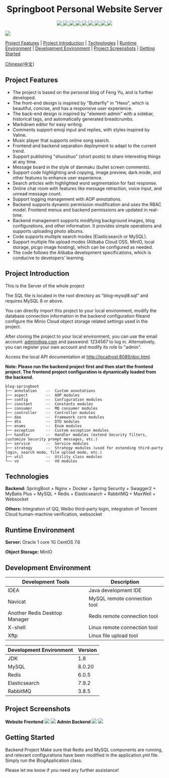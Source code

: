 # <center>Springboot Personal Website Server

<p align="center">
   <a target="_blank" href="#">
      <img src="https://img.shields.io/hexpm/l/plug.svg"/>
      <img src="https://img.shields.io/badge/JDK-1.8+-green.svg"/>
      <img src="https://img.shields.io/badge/springboot-2.4.2.RELEASE-green"/>
      <img src="https://img.shields.io/badge/vue-2.5.17-green"/>
      <img src="https://img.shields.io/badge/mysql-8.0.20-green"/>
      <img src="https://img.shields.io/badge/mybatis--plus-3.4.0-green"/>
      <img src="https://img.shields.io/badge/redis-6.0.5-green"/>
      <img src="https://img.shields.io/badge/elasticsearch-7.9.2-green"/>
      <img src="https://img.shields.io/badge/rabbitmq-3.8.5-green"/>
   </a>
</p>

![](https://cdn.jsdelivr.net/gh/Wayne-HJ/pictures@main/img/20230518210626.png)

[Project Features](#project-features) | [Project Introduction](#project-introduction) | [Technologies](#technologies) | [Runtime Environment](#runtime-environment) | [Development Environment](#development-environment) | [Project Screenshots](#project-screenshots) | [Getting Started](#getting-started)

[Chinese(中文)](README_CN.md)
## Project Features

- The project is based on the personal blog of Feng Yu, and is further developed.
- The front-end design is inspired by "Butterfly" in "Hexo", which is beautiful, concise, and has a responsive user experience.
- The back-end design is inspired by "element-admin" with a sidebar, historical tags, and automatically generated breadcrumbs.
- Markdown editor for easy writing.
- Comments support emoji input and replies, with styles inspired by Valine.
- Music player that supports online song search.
- Frontend and backend separation deployment to adapt to the current trend.
- Support publishing "shuoshuo" (short posts) to share interesting things at any time.
- Message board in the style of danmaku (bullet screen comments).
- Support code highlighting and copying, image preview, dark mode, and other features to enhance user experience.
- Search articles with highlighted word segmentation for fast response.
- Online chat room with features like message retraction, voice input, and unread message count.
- Support logging management with AOP annotations.
- Backend supports dynamic permission modification and uses the RBAC model. Frontend menus and backend permissions are updated in real-time.
- Backend management supports modifying background images, blog configurations, and other information. It provides simple operations and supports uploading photo albums.
- Code supports multiple search modes (Elasticsearch or MySQL).
- Support multiple file upload modes (Alibaba Cloud OSS, MinIO, local storage, picgo image hosting), which can be configured as needed.
- The code follows the Alibaba development specifications, which is conducive to developers' learning.

## Project Introduction

This is the Server of the whole project 

The SQL file is located in the root directory as "blog-mysql8.sql" and requires MySQL 8 or above.

You can directly import this project to your local environment, modify the database connection information in the backend configuration fileand configure the Minio Cloud object storage related settings used in the project.

After cloning the project to your local environment, you can use the email account: admin@qq.com and password: 1234567 to log in. Alternatively, you can register your own account and modify its role to "admin".

Access the local API documentation at [http://localhost:8089/doc.html](http://localhost:8089/doc.html).

**Note: Please run the backend project first and then start the frontend project. The frontend project configuration is dynamically loaded from the backend.**

```
blog-springboot
├── annotation    --  Custom annotations
├── aspect        --  AOP modules
├── config        --  Configuration modules
├── constant      --  Constants modules
├── consumer      --  MQ consumer modules
├── controller    --  Controller modules
├── dao           --  Framework core modules
├── dto           --  DTO modules
├── enums         --  Enum modules
├── exception     --  Custom exception modules
├── handler       --  Handler modules (extend Security filters, customize Security prompt messages, etc.)
├── service       --  Service modules
├── strategy      --  Strategy modules (used for extending third-party login, search mode, file upload mode, etc.)
├── util          --  Utility class modules
└── vo            --  VO modules
```

## Technologies

**Backend:** SpringBoot + Nginx + Docker + Spring Security + Swagger2 + MyBatis Plus + MySQL + Redis + Elasticsearch + RabbitMQ + MaxWell + Websocket

**Others:** Integration of QQ, Weibo third-party login, integration of Tencent Cloud human-machine verification, websocket

## Runtime Environment

**Server:** Oracle 1 core 1G CentOS 7.6

**Object Storage:** MinIO

## Development Environment

|Development Tools|Description|
|-|-|
|IDEA|Java development IDE|
|Navicat|MySQL remote connection tool|
|Another Redis Desktop Manager|Redis remote connection tool|
|X-shell|Linux remote connection tool|
|Xftp|Linux file upload tool|

|Development Environment|Version|
|-|-|
|JDK|1.8|
|MySQL|8.0.20|
|Redis|6.0.5|
|Elasticsearch|7.9.2|
|RabbitMQ|3.8.5|

## Project Screenshots
**Website Frontend**
![](https://cdn.jsdelivr.net/gh/Wayne-HJ/pictures@main/img/20230518210853.png)
![](https://cdn.jsdelivr.net/gh/Wayne-HJ/pictures@main/img/20230518210948.png)
**Admin Backend**
![](https://cdn.jsdelivr.net/gh/Wayne-HJ/pictures@main/img/20230603234349.png)
![](https://cdn.jsdelivr.net/gh/Wayne-HJ/pictures@main/img/202306111700664.png)

## Getting Started
Backend Project
Make sure that Redis and MySQL components are running, and relevant configurations have been modified in the application.yml file. Simply run the BlogApplication class.

Please let me know if you need any further assistance!